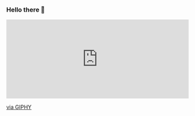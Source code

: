 ### Hello there 👋

<iframe src="https://giphy.com/embed/xTiIzJSKB4l7xTouE8" width="480" height="208" frameBorder="0" class="giphy-embed" allowFullScreen></iframe><p><a href="https://giphy.com/gifs/starwars-star-wars-episode-3-xTiIzJSKB4l7xTouE8">via GIPHY</a></p>

<!--
**ntr94/ntr94** is a ✨ _special_ ✨ repository because its `README.md` (this file) appears on your GitHub profile.

Here are some ideas to get you started:

- 🔭 I’m currently working on ...
- 🌱 I’m currently learning ...
- 👯 I’m looking to collaborate on ...
- 🤔 I’m looking for help with ...
- 💬 Ask me about ...
- 📫 How to reach me: ...
- 😄 Pronouns: ...
- ⚡ Fun fact: ...
-->
